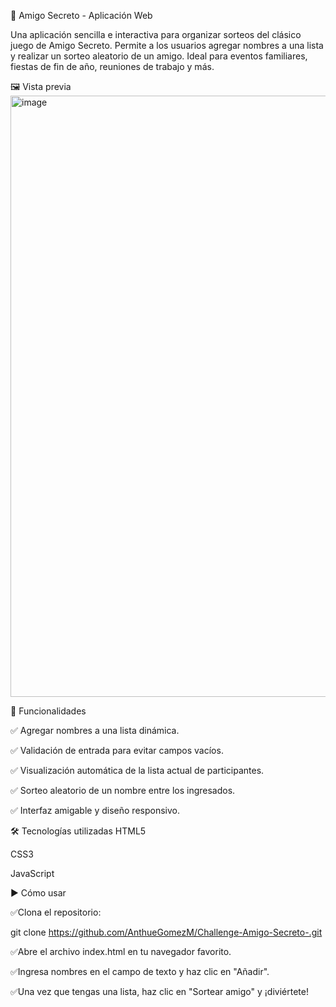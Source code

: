 🎁 Amigo Secreto - Aplicación Web

Una aplicación sencilla e interactiva para organizar sorteos del clásico juego de Amigo Secreto. Permite a los usuarios agregar nombres a una lista y realizar un sorteo aleatorio de un amigo. Ideal para eventos familiares, fiestas de fin de año, reuniones de trabajo y más.

🖼️ Vista previa
<img width="1870" height="962" alt="image" src="https://github.com/user-attachments/assets/f349c57d-f127-4346-a587-d7cc1a3c0096" />

🚀 Funcionalidades

✅ Agregar nombres a una lista dinámica.

✅ Validación de entrada para evitar campos vacíos.

✅ Visualización automática de la lista actual de participantes.

✅ Sorteo aleatorio de un nombre entre los ingresados.

✅ Interfaz amigable y diseño responsivo.

🛠️ Tecnologías utilizadas
HTML5

CSS3

JavaScript

▶️ Cómo usar

✅Clona el repositorio:

  git clone https://github.com/AnthueGomezM/Challenge-Amigo-Secreto-.git

✅Abre el archivo index.html en tu navegador favorito.

✅Ingresa nombres en el campo de texto y haz clic en "Añadir".

✅Una vez que tengas una lista, haz clic en "Sortear amigo" y ¡diviértete!

